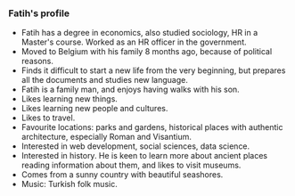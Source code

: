 ### Fatih's profile

- Fatih has a degree in economics, also studied sociology, HR in a Master's course. Worked as an HR officer in the government.
- Moved to Belgium with his family 8 months ago, because of political reasons.
- Finds it difficult to start a new life from the very beginning, but prepares all the documents and studies new language.
- Fatih is a family man, and enjoys having walks with his son. 
- Likes learning new things.
- Likes learning new people and cultures.
- Likes to  travel.
- Favourite locations: parks and gardens, historical places with authentic architecture, especially Roman and Visantium. 
- Interested in web development, social sciences, data science.
- Interested in history. He is keen to learn more about ancient places reading information about them, and likes to visit museums.
- Comes from a sunny country with beautiful seashores.
- Music: Turkish folk music.
